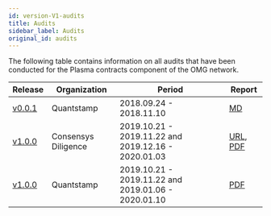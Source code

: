 ```yaml
---
id: version-V1-audits
title: Audits
sidebar_label: Audits
original_id: audits
---
```


The following table contains information on all audits that have been conducted for the Plasma contracts component of the OMG network.

| Release | Organization | Period | Report |
|--|--|--|--|
| [v0.0.1](https://github.com/omgnetwork/plasma-contracts/releases/tag/v0.0.1) | Quantstamp | 2018.09.24 - 2018.11.10 | [MD](https://github.com/omgnetwork/plasma-contracts/blob/v0.0.1/docs/quantstamp-audit-3cc6097.md)|
| [v1.0.0](https://github.com/omgnetwork/plasma-contracts/releases/tag/v1.0.0) | Consensys Diligence| 2019.10.21 - 2019.11.22 and 2019.12.16 - 2020.01.03 | [URL](https://diligence.consensys.net/audits/2020/01/omisego-morevp/), [PDF](https://github.com/omgnetwork/plasma-contracts/blob/master/plasma_framework/docs/audits/docs/Diligence_Morevp_Report.pdf)|
| [v1.0.0](https://github.com/omgnetwork/plasma-contracts/releases/tag/v1.0.0) | Quantstamp | 2019.10.21 - 2019.11.22 and 2019.01.06 - 2020.01.10 |[PDF](https://github.com/omgnetwork/plasma-contracts/blob/master/plasma_framework/docs/audits/docs/Quantstamp_Plasma_Framework_Report.pdf) |

